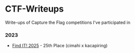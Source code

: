 # CTF-Writeups
Write-ups of Capture the Flag competitions I've participated in

### 2023
- [Find IT! 2025](https://www.instagram.com/ugm.findit/) - 25th Place (cimahi x kacapiring)